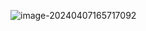 ![image-20240407165717092](https://ttqblogimg.oss-cn-beijing.aliyuncs.com/image-20240407165717092.png)